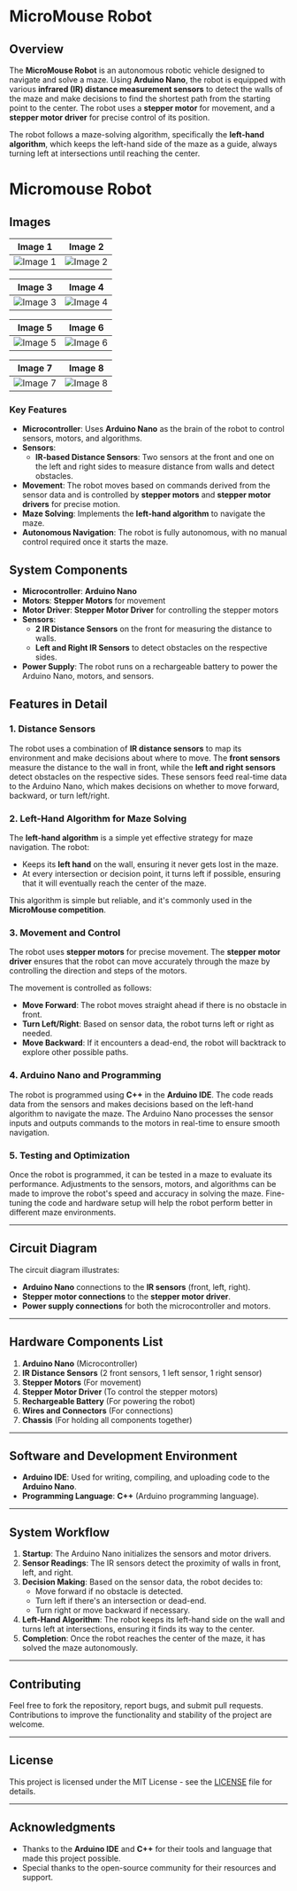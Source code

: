 # MicroMouse Robot

## Overview

The **MicroMouse Robot** is an autonomous robotic vehicle designed to navigate and solve a maze. Using **Arduino Nano**, the robot is equipped with various **infrared (IR) distance measurement sensors** to detect the walls of the maze and make decisions to find the shortest path from the starting point to the center. The robot uses a **stepper motor** for movement, and a **stepper motor driver** for precise control of its position.

The robot follows a maze-solving algorithm, specifically the **left-hand algorithm**, which keeps the left-hand side of the maze as a guide, always turning left at intersections until reaching the center.

# Micromouse Robot

## Images

| **Image 1**                                                               | **Image 2**                                                               |
|----------------------------------------------------------------------------|----------------------------------------------------------------------------|
| ![Image 1](https://github.com/karthirilla/Micromouse_Robot/blob/main/MICROMOUSE_1.jpg) | ![Image 2](https://github.com/karthirilla/Micromouse_Robot/blob/main/MICROMOUSE_2.jpg) |

| **Image 3**                                                               | **Image 4**                                                               |
|----------------------------------------------------------------------------|----------------------------------------------------------------------------|
| ![Image 3](https://github.com/karthirilla/Micromouse_Robot/blob/main/MICROMOUSE_3.jpg) | ![Image 4](https://github.com/karthirilla/Micromouse_Robot/blob/main/MICROMOUSE_4.jpg) |

| **Image 5**                                                               | **Image 6**                                                               |
|----------------------------------------------------------------------------|----------------------------------------------------------------------------|
| ![Image 5](https://github.com/karthirilla/Micromouse_Robot/blob/main/MICROMOUSE_5.jpg) | ![Image 6](https://github.com/karthirilla/Micromouse_Robot/blob/main/MICROMOUSE_6.jpg) |

| **Image 7**                                                               | **Image 8**                                                               |
|----------------------------------------------------------------------------|----------------------------------------------------------------------------|
| ![Image 7](https://github.com/karthirilla/Micromouse_Robot/blob/main/MICROMOUSE_7.jpg) | ![Image 8](https://github.com/karthirilla/Micromouse_Robot/blob/main/MICROMOUSE_8.jpg) |


### Key Features

- **Microcontroller**: Uses **Arduino Nano** as the brain of the robot to control sensors, motors, and algorithms.
- **Sensors**: 
  - **IR-based Distance Sensors**: Two sensors at the front and one on the left and right sides to measure distance from walls and detect obstacles.
- **Movement**: The robot moves based on commands derived from the sensor data and is controlled by **stepper motors** and **stepper motor drivers** for precise motion.
- **Maze Solving**: Implements the **left-hand algorithm** to navigate the maze.
- **Autonomous Navigation**: The robot is fully autonomous, with no manual control required once it starts the maze.

## System Components

- **Microcontroller**: **Arduino Nano**
- **Motors**: **Stepper Motors** for movement
- **Motor Driver**: **Stepper Motor Driver** for controlling the stepper motors
- **Sensors**: 
  - **2 IR Distance Sensors** on the front for measuring the distance to walls.
  - **Left and Right IR Sensors** to detect obstacles on the respective sides.
- **Power Supply**: The robot runs on a rechargeable battery to power the Arduino Nano, motors, and sensors.

## Features in Detail

### 1. **Distance Sensors**
The robot uses a combination of **IR distance sensors** to map its environment and make decisions about where to move. The **front sensors** measure the distance to the wall in front, while the **left and right sensors** detect obstacles on the respective sides. These sensors feed real-time data to the Arduino Nano, which makes decisions on whether to move forward, backward, or turn left/right.

### 2. **Left-Hand Algorithm for Maze Solving**
The **left-hand algorithm** is a simple yet effective strategy for maze navigation. The robot:
- Keeps its **left hand** on the wall, ensuring it never gets lost in the maze.
- At every intersection or decision point, it turns left if possible, ensuring that it will eventually reach the center of the maze.

This algorithm is simple but reliable, and it's commonly used in the **MicroMouse competition**.

### 3. **Movement and Control**
The robot uses **stepper motors** for precise movement. The **stepper motor driver** ensures that the robot can move accurately through the maze by controlling the direction and steps of the motors.

The movement is controlled as follows:
- **Move Forward**: The robot moves straight ahead if there is no obstacle in front.
- **Turn Left/Right**: Based on sensor data, the robot turns left or right as needed.
- **Move Backward**: If it encounters a dead-end, the robot will backtrack to explore other possible paths.

### 4. **Arduino Nano and Programming**
The robot is programmed using **C++** in the **Arduino IDE**. The code reads data from the sensors and makes decisions based on the left-hand algorithm to navigate the maze. The Arduino Nano processes the sensor inputs and outputs commands to the motors in real-time to ensure smooth navigation.

### 5. **Testing and Optimization**
Once the robot is programmed, it can be tested in a maze to evaluate its performance. Adjustments to the sensors, motors, and algorithms can be made to improve the robot's speed and accuracy in solving the maze. Fine-tuning the code and hardware setup will help the robot perform better in different maze environments.

---

## Circuit Diagram

The circuit diagram illustrates:
- **Arduino Nano** connections to the **IR sensors** (front, left, right).
- **Stepper motor connections** to the **stepper motor driver**.
- **Power supply connections** for both the microcontroller and motors.

---

## Hardware Components List

1. **Arduino Nano** (Microcontroller)
2. **IR Distance Sensors** (2 front sensors, 1 left sensor, 1 right sensor)
3. **Stepper Motors** (For movement)
4. **Stepper Motor Driver** (To control the stepper motors)
5. **Rechargeable Battery** (For powering the robot)
6. **Wires and Connectors** (For connections)
7. **Chassis** (For holding all components together)

---

## Software and Development Environment

- **Arduino IDE**: Used for writing, compiling, and uploading code to the **Arduino Nano**.
- **Programming Language**: **C++** (Arduino programming language).

---

## System Workflow

1. **Startup**: The Arduino Nano initializes the sensors and motor drivers.
2. **Sensor Readings**: The IR sensors detect the proximity of walls in front, left, and right.
3. **Decision Making**: Based on the sensor data, the robot decides to:
   - Move forward if no obstacle is detected.
   - Turn left if there's an intersection or dead-end.
   - Turn right or move backward if necessary.
4. **Left-Hand Algorithm**: The robot keeps its left-hand side on the wall and turns left at intersections, ensuring it finds its way to the center.
5. **Completion**: Once the robot reaches the center of the maze, it has solved the maze autonomously.

---

## Contributing

Feel free to fork the repository, report bugs, and submit pull requests. Contributions to improve the functionality and stability of the project are welcome.

---

## License

This project is licensed under the MIT License - see the [LICENSE](LICENSE) file for details.

---

## Acknowledgments

- Thanks to the **Arduino IDE** and **C++** for their tools and language that made this project possible.
- Special thanks to the open-source community for their resources and support.

